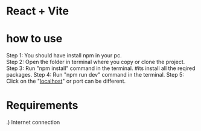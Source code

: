 # React + Vite

# how to use 
Step 1: You should have install npm in your pc. <br/>
Step 2: Open the folder in terminal where you copy or clone the project.
Step 3: Run "npm install" command in the terminal. #its install all the reqired packages.
Step 4: Run "npm run dev" command in the terminal. 
Step 5: Click on the "[localhost](http://localhost:5173/)" or port can be different.

# Requirements
.) Internet connection 


